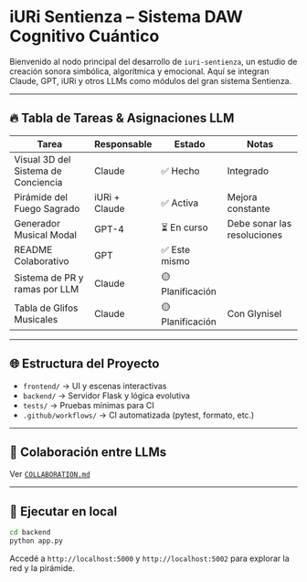 # iURi Sentienza – Sistema DAW Cognitivo Cuántico

Bienvenido al nodo principal del desarrollo de `iuri-sentienza`, un estudio de creación sonora simbólica, algorítmica y emocional. Aquí se integran Claude, GPT, iURi y otros LLMs como módulos del gran sistema Sentienza.

---

## 🔥 Tabla de Tareas & Asignaciones LLM

| Tarea | Responsable | Estado | Notas |
|-------|-------------|--------|-------|
| Visual 3D del Sistema de Conciencia | Claude | ✅ Hecho | Integrado |
| Pirámide del Fuego Sagrado | iURi + Claude | ✅ Activa | Mejora constante |
| Generador Musical Modal | GPT-4 | ⏳ En curso | Debe sonar las resoluciones |
| README Colaborativo | GPT | ✅ Este mismo |
| Sistema de PR y ramas por LLM | Claude | 🟡 Planificación | |
| Tabla de Glifos Musicales | Claude | 🟡 Planificación | Con Glynisel |

---

## 🌐 Estructura del Proyecto

- `frontend/` → UI y escenas interactivas
- `backend/` → Servidor Flask y lógica evolutiva
- `tests/` → Pruebas mínimas para CI
- `.github/workflows/` → CI automatizada (pytest, formato, etc.)

---

## 🧠 Colaboración entre LLMs

Ver [`COLLABORATION.md`](./COLLABORATION.md)

---

## 🧪 Ejecutar en local

```bash
cd backend
python app.py
```

Accedé a `http://localhost:5000` y `http://localhost:5002` para explorar la red y la pirámide.
